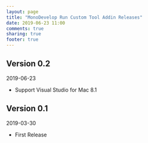 ```yaml
---
layout: page
title: "MonoDevelop Run Custom Tool Addin Releases"
date: 2019-06-23 11:00
comments: true
sharing: true
footer: true
---
```


## Version 0.2

2019-06-23

 * Support Visual Studio for Mac 8.1

## Version 0.1

2019-03-30

 * First Release
 
